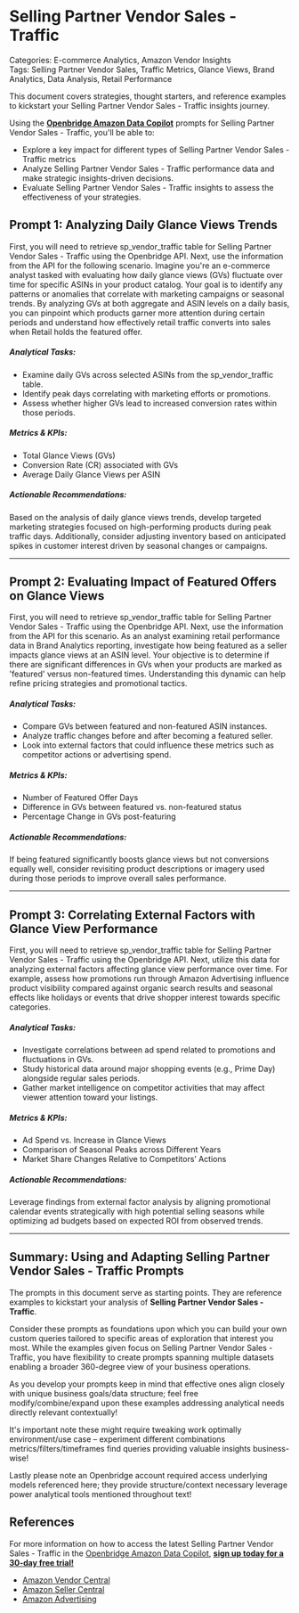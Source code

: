 # Selling Partner Vendor Sales - Traffic

Categories: E-commerce Analytics, Amazon Vendor Insights  
Tags: Selling Partner Vendor Sales, Traffic Metrics, Glance Views, Brand Analytics, Data Analysis, Retail Performance  

This document covers strategies, thought starters, and reference examples to kickstart your Selling Partner Vendor Sales - Traffic insights journey.

Using the <a href="https://chatgpt.com/g/g-Sg4qP7r3v-openbridge-data-copilot" target="_blank"><strong>Openbridge Amazon Data Copilot</strong></a> prompts for Selling Partner Vendor Sales - Traffic, you'll be able to:

- Explore a key impact for different types of Selling Partner Vendor Sales - Traffic metrics
- Analyze Selling Partner Vendor Sales - Traffic performance data and make strategic insights-driven decisions.
- Evaluate Selling Partner Vendor Sales - Traffic insights to assess the effectiveness of your strategies.

## Prompt 1: Analyzing Daily Glance Views Trends

First, you will need to retrieve sp_vendor_traffic table for Selling Partner Vendor Sales - Traffic using the Openbridge API. Next, use the information from the API for the following scenario. Imagine you're an e-commerce analyst tasked with evaluating how daily glance views (GVs) fluctuate over time for specific ASINs in your product catalog. Your goal is to identify any patterns or anomalies that correlate with marketing campaigns or seasonal trends. By analyzing GVs at both aggregate and ASIN levels on a daily basis, you can pinpoint which products garner more attention during certain periods and understand how effectively retail traffic converts into sales when Retail holds the featured offer.

##### Analytical Tasks:
- Examine daily GVs across selected ASINs from the sp_vendor_traffic table.
- Identify peak days correlating with marketing efforts or promotions.
- Assess whether higher GVs lead to increased conversion rates within those periods.

##### Metrics & KPIs:
- Total Glance Views (GVs)
- Conversion Rate (CR) associated with GVs
- Average Daily Glance Views per ASIN

##### Actionable Recommendations:
Based on the analysis of daily glance views trends, develop targeted marketing strategies focused on high-performing products during peak traffic days. Additionally, consider adjusting inventory based on anticipated spikes in customer interest driven by seasonal changes or campaigns.

---

## Prompt 2: Evaluating Impact of Featured Offers on Glance Views

First, you will need to retrieve sp_vendor_traffic table for Selling Partner Vendor Sales - Traffic using the Openbridge API. Next, use the information from the API for this scenario. As an analyst examining retail performance data in Brand Analytics reporting, investigate how being featured as a seller impacts glance views at an ASIN level. Your objective is to determine if there are significant differences in GVs when your products are marked as 'featured' versus non-featured times. Understanding this dynamic can help refine pricing strategies and promotional tactics.

##### Analytical Tasks:
- Compare GVs between featured and non-featured ASIN instances.
- Analyze traffic changes before and after becoming a featured seller.
- Look into external factors that could influence these metrics such as competitor actions or advertising spend.

##### Metrics & KPIs:
- Number of Featured Offer Days 
- Difference in GVs between featured vs. non-featured status
- Percentage Change in GVs post-featuring 

##### Actionable Recommendations:
If being featured significantly boosts glance views but not conversions equally well, consider revisiting product descriptions or imagery used during those periods to improve overall sales performance.

---

## Prompt 3: Correlating External Factors with Glance View Performance

First, you will need to retrieve sp_vendor_traffic table for Selling Partner Vendor Sales - Traffic using the Openbridge API. Next, utilize this data for analyzing external factors affecting glance view performance over time. For example, assess how promotions run through Amazon Advertising influence product visibility compared against organic search results and seasonal effects like holidays or events that drive shopper interest towards specific categories.

##### Analytical Tasks:
- Investigate correlations between ad spend related to promotions and fluctuations in GVs.
- Study historical data around major shopping events (e.g., Prime Day) alongside regular sales periods.
- Gather market intelligence on competitor activities that may affect viewer attention toward your listings.

##### Metrics & KPIs:
- Ad Spend vs. Increase in Glance Views 
- Comparison of Seasonal Peaks across Different Years
- Market Share Changes Relative to Competitors’ Actions 

##### Actionable Recommendations:
Leverage findings from external factor analysis by aligning promotional calendar events strategically with high potential selling seasons while optimizing ad budgets based on expected ROI from observed trends.

---

## Summary: Using and Adapting Selling Partner Vendor Sales - Traffic Prompts
The prompts in this document serve as starting points. They are reference examples to kickstart your analysis of **Selling Partner Vendor Sales - Traffic**.

Consider these prompts as foundations upon which you can build your own custom queries tailored to specific areas of exploration that interest you most. While the examples given focus on Selling Partner Vendor Sales - Traffic, you have flexibility to create prompts spanning multiple datasets enabling a broader 360-degree view of your business operations.

As you develop your prompts keep in mind that effective ones align closely with unique business goals/data structure; feel free modify/combine/expand upon these examples addressing analytical needs directly relevant contextually!

It's important note these might require tweaking work optimally environment/use case – experiment different combinations metrics/filters/timeframes find queries providing valuable insights business-wise!

Lastly please note an Openbridge account required access underlying models referenced here; they provide structure/context necessary leverage power analytical tools mentioned throughout text! 

## References   
For more information on how to access the latest Selling Partner Vendor Sales - Traffic in the <a href="https://chatgpt.com/g/g-Sg4qP7r3v-openbridge-data-copilot" target="_blank">Openbridge Amazon Data Copilot</a>, <a href="https://openbridge.com" target="_blank"><strong>sign up today for a 30-day free trial!</strong></a>

<ul>
<li> <a href="https://www.openbridge.com/amazon-vendor-central/" target="_blank">Amazon Vendor Central</a> </li>
<li> <a href="https://www.openbridge.com/amazon-selling-partner/" target="_blank">Amazon Seller Central</a> </li>
<li> <a href="https://www.openbridge.com/amazon-advertising/" target="_blank">Amazon Advertising</a> </li>
</ul>